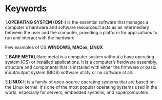 # Keywords
1.__OPERATING SYSTEM (OS)__:It is the essential software that manages a computer's hardware and software resources.It acts as an intermediary between the user and the computer, providing a platform for applications to run and interact with the hardware.

Few examples of OS:**WINDOWS, MACos, LINUX**

2.**BARE METAL**:Bare metal is a computer system without a base operating system (OS) or installed applications. It is a computer’s hardware assembly, structure and components that is installed with either the firmware or basic input/output system (BIOS) software utility or no software at all.

3.**LINUX**:It is a family of open-source operating systems that are based on the Linux kernel. It's one of the most popular operating systems used in the world, especially for servers, embedded systems, and supercomputers.


